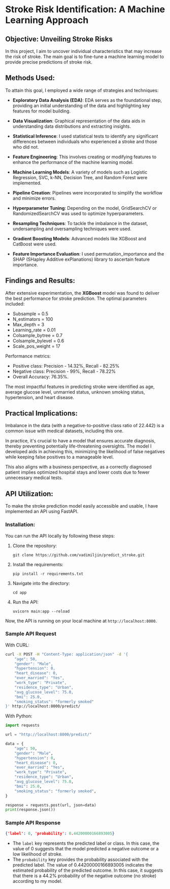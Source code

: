 # Stroke Risk Identification: A Machine Learning Approach

## **Objective**: Unveiling Stroke Risks 

In this project, I aim to uncover individual characteristics that may increase the risk of stroke. The main goal is to fine-tune a machine learning model to provide precise predictions of stroke risk.

## **Methods Used**:

To attain this goal, I employed a wide range of strategies and techniques:

- **Exploratory Data Analysis (EDA)**: EDA serves as the foundational step, providing an initial understanding of the data and highlighting key features for model building.

- **Data Visualization**: Graphical representation of the data aids in understanding data distributions and extracting insights.

- **Statistical Inference**: I used statistical tests to identify any significant differences between individuals who experienced a stroke and those who did not.

- **Feature Engineering**: This involves creating or modifying features to enhance the performance of the machine learning model.

- **Machine Learning Models**: A variety of models such as Logistic Regression, SVC, k-NN, Decision Tree, and Random Forest were implemented.

- **Pipeline Creation**: Pipelines were incorporated to simplify the workflow and minimize errors.

- **Hyperparameter Tuning**: Depending on the model, GridSearchCV or RandomizedSearchCV was used to optimize hyperparameters.

- **Resampling Techniques**: To tackle the imbalance in the dataset, undersampling and oversampling techniques were used.

- **Gradient Boosting Models**: Advanced models like XGBoost and CatBoost were used.

- **Feature Importance Evaluation**: I used permutation_importance and the SHAP (SHapley Additive exPlanations) library to ascertain feature importance.

## **Findings and Results**:

After extensive experimentation, the **XGBoost** model was found to deliver the best performance for stroke prediction. The optimal parameters included:

- Subsample = 0.5
- N_estimators = 100
- Max_depth = 3
- Learning_rate = 0.01
- Colsample_bytree = 0.7
- Colsample_bylevel = 0.6
- Scale_pos_weight = 17

Performance metrics:

- Positive class: Precision - 14.32%, Recall - 82.25%
- Negative class: Precision - 99%, Recall - 78.22%
- Overall Accuracy: 76.35%.

The most impactful features in predicting stroke were identified as age, average glucose level, unmarried status, unknown smoking status, hypertension, and heart disease.

## **Practical Implications**:

Imbalance in the data (with a negative-to-positive class ratio of 22.442) is a common issue with medical datasets, including this one.

In practice, it's crucial to have a model that ensures accurate diagnosis, thereby preventing potentially life-threatening oversights. The model I developed aids in achieving this, minimizing the likelihood of false negatives while keeping false positives to a manageable level. 

This also aligns with a business perspective, as a correctly diagnosed patient implies optimized hospital stays and lower costs due to fewer unnecessary medical tests.

## **API Utilization**:

To make the stroke prediction model easily accessible and usable, I have implemented an API using FastAPI. 

### Installation:

You can run the API locally by following these steps:

1. Clone the repository:
   ```
   git clone https://github.com/vadimiljin/predict_stroke.git
   ```
2. Install the requirements:
   ```
   pip install -r requirements.txt
   ```
3. Navigate into the directory:
   ```
   cd app
   ```
4. Run the API:
   ```
   uvicorn main:app --reload
   ```

Now, the API is running on your local machine at `http://localhost:8000`.

### Sample API Request

With CURL:

```bash
curl -X POST -H "Content-Type: application/json" -d '{
    "age": 50,
    "gender": "Male",
    "hypertension": 0,
    "heart_disease": 0,
    "ever_married": "Yes",
    "work_type": "Private",
    "residence_type": "Urban",
    "avg_glucose_level": 75.0,
    "bmi": 25.0,
    "smoking_status": "formerly smoked"
}' http://localhost:8000/predict/
```

With Python:

```python
import requests

url = "http://localhost:8000/predict/"

data = {
    "age": 50,
    "gender": "Male",
    "hypertension": 0,
    "heart_disease": 0,
    "ever_married": "Yes",
    "work_type": "Private",
    "residence_type": "Urban",
    "avg_glucose_level": 75.0,
    "bmi": 25.0,
    "smoking_status": "formerly smoked",
}

response = requests.post(url, json=data)
print(response.json())
```

### Sample API Response

```json
{'label': 0, 'probability': 0.44200000166893005}
```
- The `label` key represents the predicted label or class. In this case, the value of 0 suggests that the model predicted a negative outcome or a low likelihood of stroke.
- The `probability` key provides the probability associated with the predicted label. The value of 0.44200000166893005 indicates the estimated probability of the predicted outcome. In this case, it suggests that there is a 44.2% probability of the negative outcome (no stroke) according to my model.